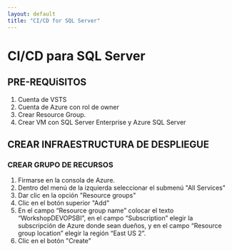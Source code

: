 ```yaml
---
layout: default
title: "CI/CD for SQL Server"
---
```


# CI/CD para SQL Server

## PRE-REQUiSITOS

1.	Cuenta de VSTS
2.	Cuenta de Azure con rol de owner
3.	Crear Resource Group.
4.	Crear VM con SQL Server Enterprise y Azure SQL Server

## CREAR INFRAESTRUCTURA DE DESPLIEGUE

### CREAR GRUPO DE RECURSOS

1.	Firmarse en la consola de Azure.
2.	Dentro del menú de la izquierda seleccionar el submenú "All Services"   
3.	Dar clic en la opción "Resource groups"
4.	Clic en el botón superior "Add"
5.	En el campo “Resource group name” colocar el texto “WorkshopDEVOPSBI”, en el campo “Subscription” elegir la subscripción de Azure donde sean dueños, y en el campo “Resource group location” elegir la región “East US 2”.
6.	Clic en el botón "Create"  
